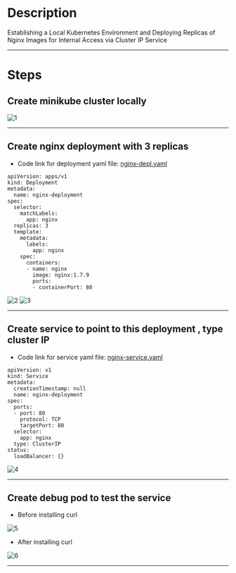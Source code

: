 # Description

Establishing a Local Kubernetes Environment and Deploying Replicas of Nginx Images for Internal Access via Cluster IP Service

-----------------------------------------
# Steps

## Create minikube cluster locally

![1](https://github.com/eslamkhaled560/Sprints-Tasks/assets/54172897/e5e88181-ae44-4535-8761-9e0fa775f58a)

-----------------------------------------
## Create nginx deployment with 3 replicas

- Code link for deployment yaml file: [nginx-depl.yaml](https://github.com/eslamkhaled560/Sprints-Tasks/blob/main/12-%20Kubenates/1-%20Deployments%20and%20Services/nginx-depl.yaml)

```
apiVersion: apps/v1
kind: Deployment
metadata:
  name: nginx-deployment
spec:
  selector:
    matchLabels:
      app: nginx
  replicas: 3
  template:
    metadata:
      labels:
        app: nginx
    spec:
      containers:
      - name: nginx
        image: nginx:1.7.9
        ports:
        - containerPort: 80
```

![2](https://github.com/eslamkhaled560/Sprints-Tasks/assets/54172897/826d0a9c-e280-4d76-b4fb-f11cf7899bdb)
![3](https://github.com/eslamkhaled560/Sprints-Tasks/assets/54172897/2c1eab2b-1ffc-4a70-beed-4e8ac7166d73)

-----------------------------------------
## Create service to point to this deployment , type cluster IP 

- Code link for service yaml file: [nginx-service.yaml](https://github.com/eslamkhaled560/Sprints-Tasks/blob/main/12-%20Kubenates/1-%20Deployments%20and%20Services/nginx-service.yaml)

```
apiVersion: v1
kind: Service
metadata:
  creationTimestamp: null
  name: nginx-deployment
spec:
  ports:
  - port: 80
    protocol: TCP
    targetPort: 80
  selector:
    app: nginx
  type: ClusterIP
status:
  loadBalancer: {}
```

![4](https://github.com/eslamkhaled560/Sprints-Tasks/assets/54172897/9eae97b2-bbd9-4514-a3b5-e453b1702923)

-----------------------------------------
##  Create debug pod to test the service

- Before installing curl

![5](https://github.com/eslamkhaled560/Sprints-Tasks/assets/54172897/a74f56a3-9c9e-4e8e-8b7d-f2631eab183e)

- After installing curl

![6](https://github.com/eslamkhaled560/Sprints-Tasks/assets/54172897/7acf556d-9afe-4979-891d-3cf8407b90c1)

-----------------------------------------
